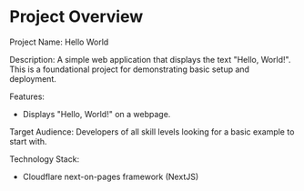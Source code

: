 # Project Overview

Project Name: Hello World

Description: A simple web application that displays the text "Hello, World!". This is a foundational project for demonstrating basic setup and deployment.

Features:

*   Displays "Hello, World!" on a webpage.

Target Audience: Developers of all skill levels looking for a basic example to start with.

Technology Stack:

*   Cloudflare next-on-pages framework (NextJS)